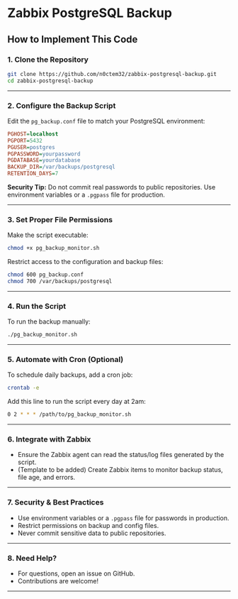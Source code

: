 # Zabbix PostgreSQL Backup

## How to Implement This Code

### 1. Clone the Repository

```sh
git clone https://github.com/n0ctem32/zabbix-postgresql-backup.git
cd zabbix-postgresql-backup
```

---

### 2. Configure the Backup Script

Edit the `pg_backup.conf` file to match your PostgreSQL environment:

```ini
PGHOST=localhost
PGPORT=5432
PGUSER=postgres
PGPASSWORD=yourpassword
PGDATABASE=yourdatabase
BACKUP_DIR=/var/backups/postgresql
RETENTION_DAYS=7
```

**Security Tip:**
Do not commit real passwords to public repositories. Use environment variables or a `.pgpass` file for production.

---

### 3. Set Proper File Permissions

Make the script executable:

```sh
chmod +x pg_backup_monitor.sh
```

Restrict access to the configuration and backup files:

```sh
chmod 600 pg_backup.conf
chmod 700 /var/backups/postgresql
```

---

### 4. Run the Script

To run the backup manually:

```sh
./pg_backup_monitor.sh
```

---

### 5. Automate with Cron (Optional)

To schedule daily backups, add a cron job:

```sh
crontab -e
```

Add this line to run the script every day at 2am:

```sh
0 2 * * * /path/to/pg_backup_monitor.sh
```

---

### 6. Integrate with Zabbix

- Ensure the Zabbix agent can read the status/log files generated by the script.
- (Template to be added) Create Zabbix items to monitor backup status, file age, and errors.

---

### 7. Security & Best Practices

- Use environment variables or a `.pgpass` file for passwords in production.
- Restrict permissions on backup and config files.
- Never commit sensitive data to public repositories.

---

### 8. Need Help?

- For questions, open an issue on GitHub.
- Contributions are welcome!

--- 